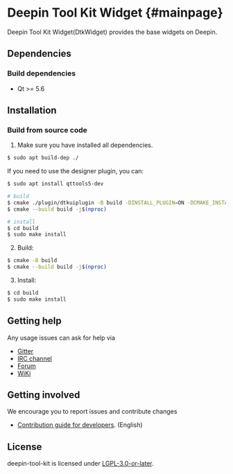 # Deepin Tool Kit Widget {#mainpage}

Deepin Tool Kit Widget(DtkWidget) provides the base widgets on Deepin.

## Dependencies

### Build dependencies

* Qt >= 5.6

## Installation

### Build from source code

1. Make sure you have installed all dependencies.
```bash
$ sudo apt build-dep ./
```
If you need to use the designer plugin, you can:
```bash
$ sudo apt install qttools5-dev

# build
$ cmake ./plugin/dtkuiplugin -B build -DINSTALL_PLUGIN=ON -DCMAKE_INSTALL_PREFIX=/usr
$ cmake --build build -j$(nproc)

# install
$ cd build
$ sudo make install
```
2. Build:

```bash
$ cmake -B build
$ cmake --build build -j$(nproc)
```

3. Install:

```bash
$ cd build
$ sudo make install
```

## Getting help

Any usage issues can ask for help via

* [Gitter](https://gitter.im/orgs/linuxdeepin/rooms)
* [IRC channel](https://webchat.freenode.net/?channels=deepin)
* [Forum](https://bbs.deepin.org)
* [WiKi](https://wiki.deepin.org/)

## Getting involved

We encourage you to report issues and contribute changes

* [Contribution guide for developers](https://github.com/linuxdeepin/developer-center/wiki/Contribution-Guidelines-for-Developers-en). (English)

## License

deepin-tool-kit is licensed under [LGPL-3.0-or-later](LICENSE).
